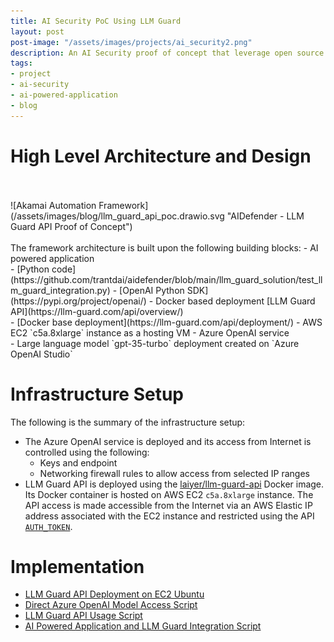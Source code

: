 ```yaml
---
title: AI Security PoC Using LLM Guard
layout: post
post-image: "/assets/images/projects/ai_security2.png"
description: An AI Security proof of concept that leverage open source LLM Guard API
tags:
- project
- ai-security
- ai-powered-application
- blog
---
```


# High Level Architecture and Design

<br>
<br>
![Akamai Automation Framework](/assets/images/blog/llm_guard_api_poc.drawio.svg "AIDefender - LLM Guard API Proof of Concept")
<br>
<br>
The framework architecture is built upon the following building blocks:
- AI powered application<br>
  - [Python code](https://github.com/trantdai/aidefender/blob/main/llm_guard_solution/test_llm_guard_integration.py)
  - [OpenAI Python SDK](https://pypi.org/project/openai/)
- Docker based deployment [LLM Guard API](https://llm-guard.com/api/overview/)<br>
  - [Docker base deployment](https://llm-guard.com/api/deployment/)
  - AWS EC2 `c5a.8xlarge` instance as a hosting VM
- Azure OpenAI service<br>
  - Large language model `gpt-35-turbo` deployment created on `Azure OpenAI Studio`

# Infrastructure Setup

The following is the summary of the infrastructure setup:

- The Azure OpenAI service is deployed and its access from Internet is controlled using the following:<br>
  - Keys and endpoint
  - Networking firewall rules to allow access from selected IP ranges
- LLM Guard API is deployed using the [laiyer/llm-guard-api](https://hub.docker.com/r/laiyer/llm-guard-api) Docker image. Its Docker container is hosted on AWS EC2 `c5a.8xlarge` instance. The API access is made accessible from the Internet via an AWS Elastic IP address associated with the EC2 instance and restricted using the API [`AUTH_TOKEN`](https://llm-guard.com/api/deployment/#from-docker).

# Implementation

- [LLM Guard API Deployment on EC2 Ubuntu](https://github.com/trantdai/aidefender/tree/main/llm_guard_solution#llm-guard-api-deployment-on-ec2-ubuntu)
- [Direct Azure OpenAI Model Access Script](https://github.com/trantdai/aidefender/tree/main/llm_guard_solution#direct-azure-openai-model-access-script)
- [LLM Guard API Usage Script](https://github.com/trantdai/aidefender/tree/main/llm_guard_solution#llm-guard-api-usage-script)
- [AI Powered Application and LLM Guard Integration Script](https://github.com/trantdai/aidefender/tree/main/llm_guard_solution#ai-powered-application-and-llm-guard-integration-script)
